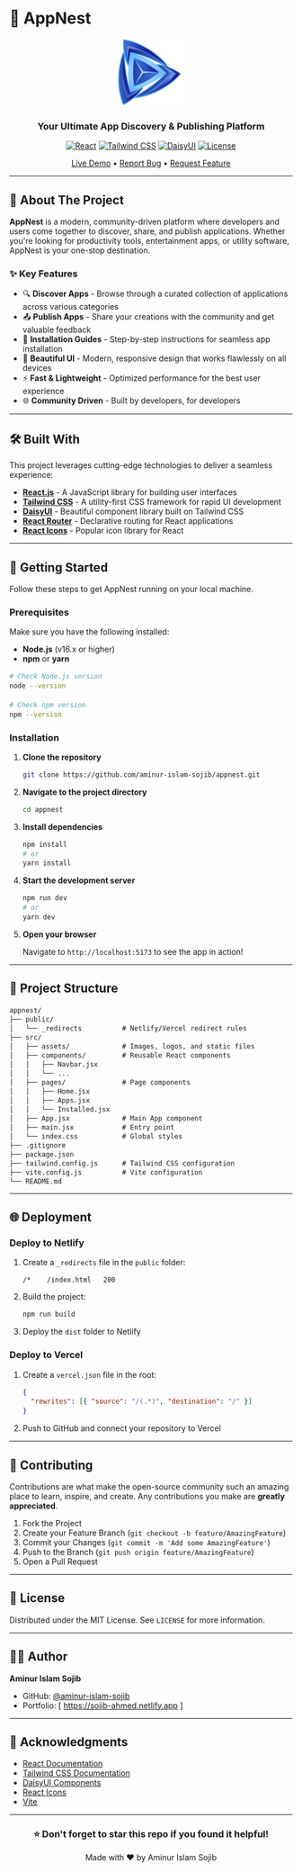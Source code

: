 # 🚀 AppNest

<div align="center">
  <img src="./src/assets/logo.png" alt="AppNest Logo" width="120" height="120">
  
  ### Your Ultimate App Discovery & Publishing Platform
  
  [![React](https://img.shields.io/badge/React-18.x-61DAFB?style=for-the-badge&logo=react&logoColor=black)](https://reactjs.org/)
  [![Tailwind CSS](https://img.shields.io/badge/Tailwind_CSS-3.x-38B2AC?style=for-the-badge&logo=tailwind-css&logoColor=white)](https://tailwindcss.com/)
  [![DaisyUI](https://img.shields.io/badge/DaisyUI-4.x-5A0EF8?style=for-the-badge&logo=daisyui&logoColor=white)](https://daisyui.com/)
  [![License](https://img.shields.io/badge/License-MIT-green.svg?style=for-the-badge)](LICENSE)

[Live Demo](https://your-demo-link.com) • [Report Bug](https://github.com/aminur-islam-sojib/appnest/issues) • [Request Feature](https://github.com/aminur-islam-sojib/appnest/issues)

</div>

---

## 📖 About The Project

**AppNest** is a modern, community-driven platform where developers and users come together to discover, share, and publish applications. Whether you're looking for productivity tools, entertainment apps, or utility software, AppNest is your one-stop destination.

### ✨ Key Features

- 🔍 **Discover Apps** - Browse through a curated collection of applications across various categories
- 📤 **Publish Apps** - Share your creations with the community and get valuable feedback
- 💾 **Installation Guides** - Step-by-step instructions for seamless app installation
- 🎨 **Beautiful UI** - Modern, responsive design that works flawlessly on all devices
- ⚡ **Fast & Lightweight** - Optimized performance for the best user experience
- 🌐 **Community Driven** - Built by developers, for developers

---

## 🛠️ Built With

This project leverages cutting-edge technologies to deliver a seamless experience:

- **[React.js](https://reactjs.org/)** - A JavaScript library for building user interfaces
- **[Tailwind CSS](https://tailwindcss.com/)** - A utility-first CSS framework for rapid UI development
- **[DaisyUI](https://daisyui.com/)** - Beautiful component library built on Tailwind CSS
- **[React Router](https://reactrouter.com/)** - Declarative routing for React applications
- **[React Icons](https://react-icons.github.io/react-icons/)** - Popular icon library for React

---

## 🚀 Getting Started

Follow these steps to get AppNest running on your local machine.

### Prerequisites

Make sure you have the following installed:

- **Node.js** (v16.x or higher)
- **npm** or **yarn**

```bash
# Check Node.js version
node --version

# Check npm version
npm --version
```

### Installation

1. **Clone the repository**

   ```bash
   git clone https://github.com/aminur-islam-sojib/appnest.git
   ```

2. **Navigate to the project directory**

   ```bash
   cd appnest
   ```

3. **Install dependencies**

   ```bash
   npm install
   # or
   yarn install
   ```

4. **Start the development server**

   ```bash
   npm run dev
   # or
   yarn dev
   ```

5. **Open your browser**

   Navigate to `http://localhost:5173` to see the app in action!

---

## 📁 Project Structure

```
appnest/
├── public/
│   └── _redirects          # Netlify/Vercel redirect rules
├── src/
│   ├── assets/             # Images, logos, and static files
│   ├── components/         # Reusable React components
│   │   ├── Navbar.jsx
│   │   └── ...
│   ├── pages/              # Page components
│   │   ├── Home.jsx
│   │   ├── Apps.jsx
│   │   └── Installed.jsx
│   ├── App.jsx             # Main App component
│   ├── main.jsx            # Entry point
│   └── index.css           # Global styles
├── .gitignore
├── package.json
├── tailwind.config.js      # Tailwind CSS configuration
├── vite.config.js          # Vite configuration
└── README.md
```

---

## 🌐 Deployment

### Deploy to Netlify

1. Create a `_redirects` file in the `public` folder:

   ```
   /*    /index.html   200
   ```

2. Build the project:

   ```bash
   npm run build
   ```

3. Deploy the `dist` folder to Netlify

### Deploy to Vercel

1. Create a `vercel.json` file in the root:

   ```json
   {
     "rewrites": [{ "source": "/(.*)", "destination": "/" }]
   }
   ```

2. Push to GitHub and connect your repository to Vercel

---

## 🤝 Contributing

Contributions are what make the open-source community such an amazing place to learn, inspire, and create. Any contributions you make are **greatly appreciated**.

1. Fork the Project
2. Create your Feature Branch (`git checkout -b feature/AmazingFeature`)
3. Commit your Changes (`git commit -m 'Add some AmazingFeature'`)
4. Push to the Branch (`git push origin feature/AmazingFeature`)
5. Open a Pull Request

---

## 📝 License

Distributed under the MIT License. See `LICENSE` for more information.

---

## 👨‍💻 Author

**Aminur Islam Sojib**

- GitHub: [@aminur-islam-sojib](https://github.com/aminur-islam-sojib)
- Portfolio: [ https://sojib-ahmed.netlify.app ]

---

## 🙏 Acknowledgments

- [React Documentation](https://react.dev/)
- [Tailwind CSS Documentation](https://tailwindcss.com/docs)
- [DaisyUI Components](https://daisyui.com/components/)
- [React Icons](https://react-icons.github.io/react-icons/)
- [Vite](https://vitejs.dev/)

---

<div align="center">
  
  ### ⭐ Don't forget to star this repo if you found it helpful!
  
  Made with ❤️ by Aminur Islam Sojib
  
</div>
